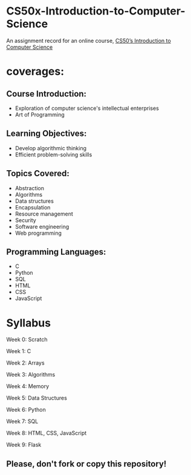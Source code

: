 # CS50x-Introduction-to-Computer-Science
An assignment record for an online course, [CS50’s Introduction to Computer Science](https://cs50.harvard.edu/x/2023/)

# coverages:
## Course Introduction:
- Exploration of computer science's intellectual enterprises
- Art of Programming

## Learning Objectives:
- Develop algorithmic thinking
- Efficient problem-solving skills

## Topics Covered:
- Abstraction
- Algorithms
- Data structures
- Encapsulation
- Resource management
- Security
- Software engineering
- Web programming

## Programming Languages:
- C
- Python
- SQL
- HTML
- CSS
- JavaScript

# Syllabus
Week 0: Scratch

Week 1: C

Week 2: Arrays

Week 3: Algorithms

Week 4: Memory

Week 5: Data Structures

Week 6: Python

Week 7: SQL

Week 8: HTML, CSS, JavaScript

Week 9: Flask


## Please, don't fork or copy this repository!

